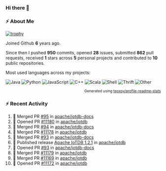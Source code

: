 ### Hi there 👋

### :zap: About Me

[![trophy](https://github-profile-trophy.vercel.app/?username=HTHou&theme=onedark)](https://github.com/ryo-ma/github-profile-trophy)
   
Joined Github **6** years ago.

Since then I pushed **950** commits, opened **28** issues, submitted **862** pull requests, received **1** stars across **5** personal projects and contributed to **10** public repositories.

Most used languages across my projects:

![Java](https://img.shields.io/static/v1?style=flat-square&label=%E2%A0%80&color=555&labelColor=%23b07219&message=Java%EF%B8%B195.4%25)
![Python](https://img.shields.io/static/v1?style=flat-square&label=%E2%A0%80&color=555&labelColor=%233572A5&message=Python%EF%B8%B11.2%25)
![JavaScript](https://img.shields.io/static/v1?style=flat-square&label=%E2%A0%80&color=555&labelColor=%23f1e05a&message=JavaScript%EF%B8%B10.7%25)
![C++](https://img.shields.io/static/v1?style=flat-square&label=%E2%A0%80&color=555&labelColor=%23f34b7d&message=C%2B%2B%EF%B8%B10.5%25)
![Scala](https://img.shields.io/static/v1?style=flat-square&label=%E2%A0%80&color=555&labelColor=%23c22d40&message=Scala%EF%B8%B10.4%25)
![Shell](https://img.shields.io/static/v1?style=flat-square&label=%E2%A0%80&color=555&labelColor=%2389e051&message=Shell%EF%B8%B10.3%25)
![Thrift](https://img.shields.io/static/v1?style=flat-square&label=%E2%A0%80&color=555&labelColor=%23D12127&message=Thrift%EF%B8%B10.3%25)
![Other](https://img.shields.io/static/v1?style=flat-square&label=%E2%A0%80&color=555&labelColor=%23ededed&message=Other%EF%B8%B10.8%25)

<p align="right"><sub>Generated using <a href="https://github.com/marketplace/actions/profile-readme-stats">teoxoy/profile-readme-stats</a></sub></p>


<!--![](https://github.com/HTHou/HTHou/blob/output/github-contribution-grid-snake.svg)-->

<!--![Haonan Hou's github stats](https://github-readme-stats.vercel.app/api?username=HTHou&count_private=true&show_icons=true&theme=onedark)-->

<!--![Haonan Hou's wakatime stats](https://github-readme-stats.vercel.app/api/wakatime?username=HTHou&layout=compact&theme=onedark)-->

<!--![Top Langs](https://github-readme-stats.vercel.app/api/top-langs/?username=HTHou&theme=onedark&layout=compact)-->

### :zap: Recent Activity
<!--START_SECTION:activity-->
1. 🎉 Merged PR [#95](https://github.com/apache/iotdb-docs/pull/95) in [apache/iotdb-docs](https://github.com/apache/iotdb-docs)
2. 💪 Opened PR [#11180](https://github.com/apache/iotdb/pull/11180) in [apache/iotdb](https://github.com/apache/iotdb)
3. 🎉 Merged PR [#94](https://github.com/apache/iotdb-docs/pull/94) in [apache/iotdb-docs](https://github.com/apache/iotdb-docs)
4. 🎉 Merged PR [#11178](https://github.com/apache/iotdb/pull/11178) in [apache/iotdb](https://github.com/apache/iotdb)
5. 🎉 Merged PR [#93](https://github.com/apache/iotdb-docs/pull/93) in [apache/iotdb-docs](https://github.com/apache/iotdb-docs)
6. 🚀 Published release [Apache IoTDB 1.2.1](https://github.com/apache/iotdb/releases/tag/v1.2.1) in [apache/iotdb](https://github.com/apache/iotdb)
7. 💪 Opened PR [#93](https://github.com/apache/iotdb-docs/pull/93) in [apache/iotdb-docs](https://github.com/apache/iotdb-docs)
8. 🎉 Merged PR [#11179](https://github.com/apache/iotdb/pull/11179) in [apache/iotdb](https://github.com/apache/iotdb)
9. 🎉 Merged PR [#11169](https://github.com/apache/iotdb/pull/11169) in [apache/iotdb](https://github.com/apache/iotdb)
10. 💪 Opened PR [#11172](https://github.com/apache/iotdb/pull/11172) in [apache/iotdb](https://github.com/apache/iotdb)
<!--END_SECTION:activity-->

<!--
**HTHou/HTHou** is a ✨ _special_ ✨ repository because its `README.md` (this file) appears on your GitHub profile.

Here are some ideas to get you started:

- 🔭 I’m currently working on ...
- 🌱 I’m currently learning ...
- 👯 I’m looking to collaborate on ...
- 🤔 I’m looking for help with ...
- 💬 Ask me about ...
- 📫 How to reach me: ...
- 😄 Pronouns: ...
- ⚡ Fun fact: ...
-->
